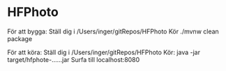 # HFPhoto

För att bygga: Ställ dig i /Users/inger/gitRepos/HFPhoto 
Kör ./mvnw clean package


För att köra:
Ställ dig i /Users/inger/gitRepos/HFPhoto
Kör: java -jar target/hfphote-......jar
Surfa till localhost:8080